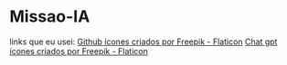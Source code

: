 # Missao-IA
links que eu usei:
<a href="https://www.flaticon.com/br/icones-gratis/github" title="github ícones">Github ícones criados por Freepik - Flaticon</a>
<a href="https://www.flaticon.com/br/icones-gratis/chat-gpt" title="chat gpt ícones">Chat gpt ícones criados por Freepik - Flaticon</a>
